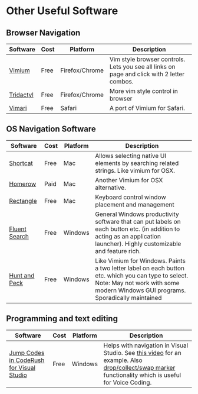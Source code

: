 # Other Useful Software

## Browser Navigation

| Software                                                                   | Cost | Platform                       | Description                                                                                         |
| -------------------------------------------------------------------------- | ---- | ------------------------------ | --------------------------------------------------------------------------------------------------- |
| [Vimium](https://addons.mozilla.org/en-US/firefox/addon/vimium-ff/)        | Free | Firefox/Chrome                 | Vim style browser controls. Lets you see all links on page and click with 2 letter combos.          |
| [Tridactyl](https://addons.mozilla.org/en-US/firefox/addon/tridactyl-vim/) | Free | Firefox/Chrome                 | More vim style control in browser                                                                   |
| [Vimari](https://github.com/televator-apps/vimari)                         | Free | Safari                         | A port of Vimium for Safari.      

## OS Navigation Software

| Software                                                | Cost | Platform | Description                                                                                                                                                                            |
| ------------------------------------------------------- | ---- | -------- | -------------------------------------------------------------------------------------------------------------------------------------------------------------------------------------- |
| [Shortcat](https://shortcatapp.com/)                    | Free | Mac      | Allows selecting native UI elements by searching related strings. Like vimium for OSX.                                                                                                 |
| [Homerow](https://www.homerow.app)                      | Paid | Mac      | Another Vimium for OSX alternative.                                                                                                                                                    |
| [Rectangle](https://github.com/rxhanson/Rectangle)      | Free | Mac      | Keyboard control window placement and management                                                                                                                                       |
| [Fluent Search](https://fluentsearch.net/)              | Free | Windows  | General Windows productivity software that can put labels on each button etc. (in addition to acting as an application launcher). Highly customizable and feature rich.                |
| [Hunt and Peck](https://github.com/zsims/hunt-and-peck) | Free | Windows  | Like Vimium for Windows. Paints a two letter label on each button etc. which you can type to select. Note: May not work with some modern Windows GUI programs. Sporadically maintained |


## Programming and text editing

| Software                                                                                                                                                       | Cost | Platform | Description                                                                                                                                                                                                                                                                                         |
| -------------------------------------------------------------------------------------------------------------------------------------------------------------- | ---- | -------- | --------------------------------------------------------------------------------------------------------------------------------------------------------------------------------------------------------------------------------------------------------------------------------------------------- |
| [Jump Codes in CodeRush for Visual Studio](https://community.devexpress.com/blogs/markmiller/archive/2023/06/21/jump-codes-in-coderush-for-visual-studio.aspx) | Free | Windows  | Helps with navigation in Visual Studio. See [this video](https://www.youtube.com/watch?v=EVJOEQp9_cw) for an example. Also [drop/collect/swap marker](https://www.youtube.com/watch?v=_awmO-WZ_vw&list=PL8h4jt35t1wgawacCN9wmxq1EN36CNUGk&index=23) functionality which is useful for Voice Coding. |